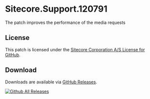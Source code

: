 # Sitecore.Support.120791
The patch improves the performance of the media requests

## License  
This patch is licensed under the [Sitecore Corporation A/S License for GitHub](https://github.com/sitecoresupport/Sitecore.Support.120791/blob/master/LICENSE).  

## Download  
Downloads are available via [GitHub Releases](https://github.com/sitecoresupport/Sitecore.Support.120791/releases).  

[![Github All Releases](https://img.shields.io/github/downloads/SitecoreSupport/Sitecore.Support.120791/total.svg)](https://github.com/SitecoreSupport/Sitecore.Support.120791/releases)
